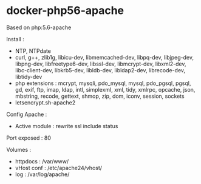 # docker-php56-apache

Based on php:5.6-apache

Install :
- NTP, NTPdate
- curl, g++, zlib1g, libicu-dev, libmemcached-dev, libpq-dev, libjpeg-dev, libpng-dev, libfreetype6-dev, libssl-dev, libmcrypt-dev, libxml2-dev, libc-client-dev, libkrb5-dev, libldb-dev, libldap2-dev, librecode-dev, libtidy-dev
- php extensions : mcrypt, mysqli, pdo_mysql, mysql, pdo_pgsql, pgsql, gd, exif, ftp, imap, ldap, intl, simplexml, xml, tidy, xmlrpc, opcache, json, mbstring, recode, gettext, shmop, zip, dom, iconv, session, sockets
- letsencrypt.sh-apache2

Config Apache :
- Active module : rewrite ssl include status

Port exposed : 80

Volumes :
- httpdocs : /var/www/
- vHost conf : /etc/apache24/vhost/
- log : /var/log/apache/

